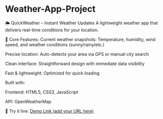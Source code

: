 # Weather-App-Project
🌦️ QuickWeather – Instant Weather Updates
A lightweight weather app that delivers real-time conditions for your location.

🌟 Core Features:
Current weather snapshots: Temperature, humidity, wind speed, and weather conditions (sunny/rainy/etc.)

Precise location: Auto-detects your area via GPS or manual city search

Clean interface: Straightforward design with immediate data visibility

Fast & lightweight: Optimized for quick loading 

Built with:

Frontend: HTML5, CSS3, JavaScript

API: OpenWeatherMap

🚀 Try it live: [Demo Link (add your URL here)](https://manar-mohamed348.github.io/Weather-App-Project/)
